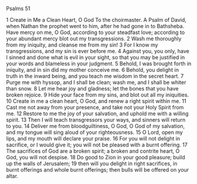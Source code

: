Psalms 51

1	Create in Me a Clean Heart, O God To the choirmaster. A Psalm of David, when Nathan the prophet went to him, after he had gone in to Bathsheba. Have mercy on me, O God, according to your steadfast love; according to your abundant mercy blot out my transgressions.
2	Wash me thoroughly from my iniquity, and cleanse me from my sin!
3	For I know my transgressions, and my sin is ever before me.
4	Against you, you only, have I sinned and done what is evil in your sight, so that you may be justified in your words and blameless in your judgment.
5	Behold, I was brought forth in iniquity, and in sin did my mother conceive me.
6	Behold, you delight in truth in the inward being, and you teach me wisdom in the secret heart.
7	Purge me with hyssop, and I shall be clean; wash me, and I shall be whiter than snow.
8	Let me hear joy and gladness; let the bones that you have broken rejoice.
9	Hide your face from my sins, and blot out all my iniquities.
10	Create in me a clean heart, O God, and renew a right spirit within me.
11	Cast me not away from your presence, and take not your Holy Spirit from me.
12	Restore to me the joy of your salvation, and uphold me with a willing spirit.
13	Then I will teach transgressors your ways, and sinners will return to you.
14	Deliver me from bloodguiltiness, O God, O God of my salvation, and my tongue will sing aloud of your righteousness.
15	O Lord, open my lips, and my mouth will declare your praise.
16	For you will not delight in sacrifice, or I would give it; you will not be pleased with a burnt offering.
17	The sacrifices of God are a broken spirit; a broken and contrite heart, O God, you will not despise.
18	Do good to Zion in your good pleasure; build up the walls of Jerusalem;
19	then will you delight in right sacrifices, in burnt offerings and whole burnt offerings; then bulls will be offered on your altar.


